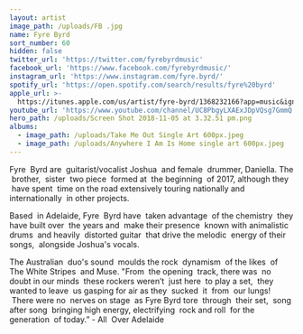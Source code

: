 ```yaml
---
layout: artist
image_path: /uploads/FB .jpg
name: Fyre Byrd
sort_number: 60
hidden: false
twitter_url: 'https://twitter.com/fyrebyrdmusic'
facebook_url: 'https://www.facebook.com/fyrebyrdmusic/'
instagram_url: 'https://www.instagram.com/fyre.byrd/'
spotify_url: 'https://open.spotify.com/search/results/fyre%20byrd'
apple_url: >-
  https://itunes.apple.com/us/artist/fyre-byrd/1368232166?app=music&ign-mpt=uo%3D4
youtube_url: 'https://www.youtube.com/channel/UC8PbgyLXAExJDpVQsg7GmmQ'
hero_path: /uploads/Screen Shot 2018-11-05 at 3.32.51 pm.png
albums:
  - image_path: /uploads/Take Me Out Single Art 600px.jpeg
  - image_path: /uploads/Anywhere I Am Is Home single art 600px.jpeg
---
```


Fyre  Byrd are  guitarist/vocalist Joshua  and female  drummer, Daniella. The  brother,  sister  two piece  formed at  the beginning  of 2017, although they  have spent  time on the road extensively touring nationally and internationally  in other projects.

Based  in Adelaide, Fyre  Byrd have  taken advantage  of the chemistry  they have built over  the years and  make their presence  known with animalistic drums  and heavily  distorted guitar  that drive the melodic  energy of their songs,  alongside Joshua's vocals.

The Australian  duo's sound  moulds the rock  dynamism  of the likes  of The White Stripes  and Muse. "From  the opening  track, there was  no doubt in our minds  these rockers weren’t  just here  to play a set,  they wanted to leave  us gasping for air as they  sucked  it  from  our lungs!  There were no  nerves on stage  as Fyre Byrd tore  through  their set,  song after song  bringing high energy, electrifying  rock and roll  for the generation  of today.” - All  Over Adelaide